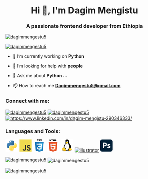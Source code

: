 <h1 align="center">Hi 👋, I'm Dagim Mengistu</h1>
<h3 align="center">A passionate frontend developer from Ethiopia</h3>

<p align="left"> <img src="https://komarev.com/ghpvc/?username=dagimmengestu5&label=Profile%20views&color=0e75b6&style=flat" alt="dagimmengestu5" /> </p>

<p align="left"> <a href="https://github.com/ryo-ma/github-profile-trophy"><img src="https://github-profile-trophy.vercel.app/?username=dagimmengestu5" alt="dagimmengestu5" /></a> </p>

- 🔭 I’m currently working on **Python**

- 🤝 I’m looking for help with **people**

- 💬 Ask me about **Python ...**

- 📫 How to reach me **Dagimmengestu5@gmail.com**

<h3 align="left">Connect with me:</h3>
<p align="left">
<a href="https://instagram.com/dagimmengestu5" target="blank"><img align="center" src="https://raw.githubusercontent.com/rahuldkjain/github-profile-readme-generator/master/src/images/icons/Social/instagram.svg" alt="dagimmengestu5" height="30" width="40" /></a>
<a href="https://twitter.com/dagimmengestu5" target="blank"><img align="center" src="https://raw.githubusercontent.com/rahuldkjain/github-profile-readme-generator/master/src/images/icons/Social/twitter.svg" alt="dagimmengestu5" height="30" width="40" /></a>
<a href="https://linkedin.com/in/dagim-mengistu-290346333/" target="blank"><img align="center" src="https://raw.githubusercontent.com/rahuldkjain/github-profile-readme-generator/master/src/images/icons/Social/linked-in-alt.svg" alt="https://www.linkedin.com/in/dagim-mengistu-290346333/" height="30" width="40" /></a>
</p>

<h3 align="left">Languages and Tools:</h3>
<p align="left">
<img src="https://raw.githubusercontent.com/devicons/devicon/master/icons/python/python-original.svg" alt="python" width="40" height="40"/> 
<img src="https://raw.githubusercontent.com/devicons/devicon/master/icons/javascript/javascript-original.svg" alt="javascript" width="40" height="40"/>
<a href="https://developer.mozilla.org/en-US/docs/Web/JavaScript" target="_blank" rel="noreferrer"></a>
<a href="https://www.w3schools.com/css/" target="_blank" rel="noreferrer"><img src="https://raw.githubusercontent.com/devicons/devicon/master/icons/css3/css3-original-wordmark.svg" alt="css3" width="40" height="40"/></a>
<a href="https://www.w3.org/html/" target="_blank" rel="noreferrer"><img src="https://raw.githubusercontent.com/devicons/devicon/master/icons/html5/html5-original-wordmark.svg" alt="html5" width="40" height="40"/></a>
<a href="https://www.linux.org/" target="_blank" rel="noreferrer"><img src="https://raw.githubusercontent.com/devicons/devicon/master/icons/linux/linux-original.svg" alt="linux" width="40" height="40"/></a>
<a href="https://www.adobe.com/in/products/illustrator.html" target="_blank" rel="noreferrer"><img src="https://www.vectorlogo.zone/logos/adobe_illustrator/adobe_illustrator-icon.svg" alt="illustrator" width="40" height="40"/></a>
<a href="https://www.photoshop.com/en" target="_blank" rel="noreferrer"><img src="https://raw.githubusercontent.com/devicons/devicon/master/icons/photoshop/photoshop-plain.svg" alt="photoshop" width="40" height="40"/></a>
<a href="https://www.python.org" target="_blank" rel="noreferrer"></a>
</p>

<p><img align="left" src="https://github-readme-stats.vercel.app/api/top-langs?username=dagimmengestu5&show_icons=true&locale=en&layout=compact" alt="dagimmengestu5" /></p>

<p>&nbsp;<img align="center" src="https://github-readme-stats.vercel.app/api?username=dagimmengestu5&show_icons=true&locale=en" alt="dagimmengestu5" /></p>

<p><img align="center" src="https://github-readme-streak-stats.herokuapp.com/?user=dagimmengestu5&" alt="dagimmengestu5" /></p>
